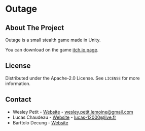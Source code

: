 # Outage
## About The Project
Outage is a small stealth game made in Unity.  

You can download on the game [itch.io page](https://bug-aizokora.itch.io/outage).

## License
Distributed under the Apache-2.0 License. See `LICENSE` for more information.

## Contact
- Wesley Petit - [Website](https://wesleypetit.fr/) - wesley.petit.lemoine@gmail.com
- Lucas Chaudeau - [Website](https://www.linkedin.com/in/lucas-chaudeau-911841199/) - lucas-12000@live.fr
- Barttolo Decung - [Website](https://bug-aizokora.itch.io/)
